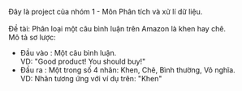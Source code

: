 Đây là project của nhóm 1 - Môn Phân tích và xử lí dữ liệu.\
\
Đề tài: Phân loại một câu bình luận trên Amazon là khen hay chê.\
Mô tả sơ lược:
- Đầu vào : Một câu bình luận.\
  VD: "Good product! You should buy!"
- Đầu ra  : Một trong số 4 nhãn: Khen, Chê, Bình thường, Vô nghĩa.\
  VD: Nhãn tương ứng với ví dụ trên: "Khen"
